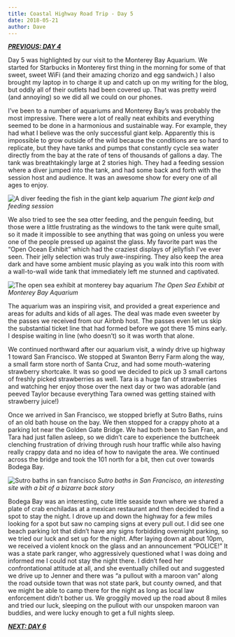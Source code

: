 ```yaml
---
title: Coastal Highway Road Trip - Day 5
date: 2018-05-21
author: Dave
---
```

**_[PREVIOUS: DAY 4](/coastal-highway-road-trip-day-4/)_**

Day 5 was highlighted by our visit to the Monterey Bay Aquarium. We started for Starbucks in Monterey first thing in the morning for some of that sweet, sweet WiFi (and their amazing chorizo and egg sandwich.) I also brought my laptop in to charge it up and catch up on my writing for the blog, but oddly all of their outlets had been covered up. That was pretty weird (and annoying) so we did all we could on our phones.

I&#8217;ve been to a number of aquariums and Monterey Bay&#8217;s was probably the most impressive. There were a lot of really neat exhibits and everything seemed to be done in a harmonious and sustainable way. For example, they had what I believe was the only successful giant kelp. Apparently this is impossible to grow outside of the wild because the conditions are so hard to replicate, but they have tanks and pumps that constantly cycle sea water directly from the bay at the rate of tens of thousands of gallons a day. The tank was breathtakingly large at 2 stories high. They had a feeding session where a diver jumped into the tank, and had some back and forth with the session host and audience. It was an awesome show for every one of all ages to enjoy.

![A diver feeding the fish in the giant kelp aquarium](/images/uploads/photos-aquarium.jpg)
*The giant kelp and feeding session*

We also tried to see the sea otter feeding, and the penguin feeding, but those were a little frustrating as the windows to the tank were quite small, so it made it impossible to see anything that was going on unless you were one of the people pressed up against the glass. My favorite part was the &#8220;Open Ocean Exhibit&#8221; which had the craziest displays of jellyfish I&#8217;ve ever seen. Their jelly selection was truly awe-inspiring. They also keep the area dark and have some ambient music playing as you walk into this room with a wall-to-wall wide tank that immediately left me stunned and captivated.

![The open sea exhibit at monterey bay aquarium](/images/uploads/photos-aquarium2.jpg)
*The Open Sea Exhibit at Monterey Bay Aquarium*

The aquarium was an inspiring visit, and provided a great experience and areas for adults and kids of all ages. The deal was made even sweeter by the passes we received from our Airbnb host. The passes even let us skip the substantial ticket line that had formed before we got there 15 mins early. I despise waiting in line (who doesn&#8217;t) so it was worth that alone.

We continued northward after our aquarium visit, a windy drive up highway 1 toward San Francisco. We stopped at Swanton Berry Farm along the way, a small farm store north of Santa Cruz, and had some mouth-watering strawberry shortcake. It was so good we decided to pick up 3 small cartons of freshly picked strawberries as well. Tara is a huge fan of strawberries and watching her enjoy those over the next day or two was adorable (and peeved Taylor because everything Tara owned was getting stained with strawberry juice!)

Once we arrived in San Francisco, we stopped briefly at Sutro Baths, ruins of an old bath house on the bay. We then stopped for a crappy photo at a parking lot near the Golden Gate Bridge. We had both been to San Fran, and Tara had just fallen asleep, so we didn&#8217;t care to experience the buttcheek clenching frustration of driving through rush hour traffic while also having really crappy data and no idea of how to navigate the area. We continued across the bridge and took the 101 north for a bit, then cut over towards Bodega Bay.

![Sutro baths in san francisco](/images/uploads/photos-sutrobath.jpg)
*Sutro baths in San Francisco, an interesting site with a bit of a bizarre back story*

Bodega Bay was an interesting, cute little seaside town where we shared a plate of crab enchiladas at a mexican restaurant and then decided to find a spot to stay the night. I drove up and down the highway for a few miles looking for a spot but saw no camping signs at every pull out. I did see one beach parking lot that didn&#8217;t have any signs forbidding overnight parking, so we tried our luck and set up for the night. After laying down at about 10pm, we received a violent knock on the glass and an announcement &#8220;POLICE!&#8221; It was a state park ranger, who aggressively questioned what I was doing and informed me I could not stay the night there. I didn&#8217;t feed her confrontational attitude at all, and she eventually chilled out and suggested we drive up to Jenner and there was &#8220;a pullout with a maroon van&#8221; along the road outside town that was not state park, but county owned, and that we might be able to camp there for the night as long as local law enforcement didn&#8217;t bother us. We groggily moved up the road about 8 miles and tried our luck, sleeping on the pullout with our unspoken maroon van buddies, and were lucky enough to get a full nights sleep.

**_[NEXT: DAY 6](/coastal-highway-road-trip-day-6/)_**

